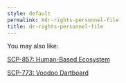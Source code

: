```yaml
---
style: default
permalink: Xdr-rights-personnel-file
title: dr-rights-personnel-file
---
```

You may also like:

[SCP-857: Human-Based Ecosystem](http://scp-wiki.net/scp-857)

[SCP-773: Voodoo Dartboard](http://scp-wiki.net/scp-773)
